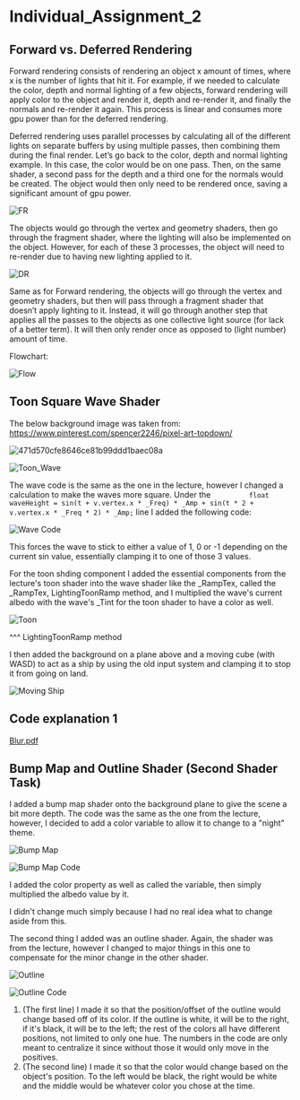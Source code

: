 # Individual_Assignment_2
 
## Forward vs. Deferred Rendering


Forward rendering consists of rendering an object x amount of times, where x is the number of lights that hit it. For example, if we needed to calculate the color, depth and normal lighting of a few objects, forward rendering will apply color to the object and render it, depth and re-render it, and finally the normals and re-render it again. This process is linear and consumes more gpu power than for the deferred rendering.

Deferred rendering uses parallel processes by calculating all of the different lights on separate buffers by using multiple passes, then combining them during the final render. Let’s go back to the color, depth and normal lighting example. In this case, the color would be on one pass. Then, on the same shader, a second pass for the depth and a third one for the normals would be created. The object would then only need to be rendered once, saving a significant amount of gpu power.


![FR](https://user-images.githubusercontent.com/116387786/228300638-83feaad4-c475-4930-9c37-fae755548200.png)

The objects would go through the vertex and geometry shaders, then go through the fragment shader, where the lighting will also be implemented on the object. However, for each of these 3 processes, the object will need to re-render due to having new lighting applied to it.

![DR](https://user-images.githubusercontent.com/116387786/228300634-d9077cd3-ba64-4973-ba19-21b4adfe8aa5.png)

Same as for Forward rendering, the objects will go through the vertex and geometry shaders, but then will pass through a fragment shader that doesn’t apply lighting to it. Instead, it will go through another step that applies all the passes to the objects as one collective light source (for lack of a better term). It will then only render once as opposed to (light number) amount of time.

Flowchart:

![Flow](https://user-images.githubusercontent.com/116387786/228305080-897c7f74-066e-4c79-bd26-978b6a6de686.png)


## Toon Square Wave Shader

The below background image was taken from: https://www.pinterest.com/spencer2246/pixel-art-topdown/

![471d570cfe8646ce81b99ddd1baec08a](https://user-images.githubusercontent.com/116387786/228314311-aeadf945-2ff5-481a-9aa1-b74253511cb7.jpg)


![Toon_Wave](https://user-images.githubusercontent.com/116387786/228310395-8e0a3c79-f3bc-4e9a-9dec-7aaaf7374d9d.png)

The wave code is the same as the one in the lecture, however I changed a calculation to make the waves more square.
Under the `			float waveHeight = sin(t + v.vertex.x * _Freq) * _Amp + sin(t * 2 + v.vertex.x * _Freq * 2) * _Amp;` line I added the following code:

![Wave Code](https://user-images.githubusercontent.com/116387786/228311803-6bffe29d-e097-4660-baf5-9a11e7483da8.png)

This forces the wave to stick to either a value of 1, 0 or -1 depending on the current sin value, essentially clamping it to one of those 3 values.

For the toon shding component I added the essential components from the lecture's toon shader into the wave shader like the _RampTex, called the _RampTex, LightingToonRamp method, and I multiplied the wave's current albedo with the wave's _Tint for the toon shader to have a color as well.

![Toon](https://user-images.githubusercontent.com/116387786/228313044-0f336e41-376c-4854-98b7-c5a722f9a7c2.png)

^^^ LightingToonRamp method


I then added the background on a plane above and a moving cube (with WASD) to act as a ship by using the old input system and clamping it to stop it from going on land.

![Moving Ship](https://user-images.githubusercontent.com/116387786/228319872-c305e173-97ef-45b4-83bf-56622b26bd71.png)


## Code explanation 1

[Blur.pdf](https://github.com/SuGerMarLo/Individual_Assignment_2/files/11105245/Blur.pdf)


## Bump Map and Outline Shader (Second Shader Task)

I added a bump map shader onto the background plane to give the scene a bit more depth. The code was the same as the one from the lecture, however, I decided to add a color variable to allow it to change to a "night" theme.

![Bump Map](https://user-images.githubusercontent.com/116387786/228673239-72d0cfa6-47a0-4add-9684-8a261803a500.png)

![Bump Map Code](https://user-images.githubusercontent.com/116387786/228674730-4a031f28-3ad1-4826-a365-7ef4b202763a.png)

I added the color property as well as called the variable, then simply multiplied the albedo value by it.

I didn't change much simply because I had no real idea what to change aside from this.

The second thing I added was an outline shader. Again, the shader was from the lecture, however I changed to major things in this one to compensate for the minor change in the other shader.

![Outline](https://user-images.githubusercontent.com/116387786/228674759-9c3ac957-3cef-49e4-a996-98cd0daa83fa.png)

![Outline Code](https://user-images.githubusercontent.com/116387786/228673782-be75e235-5ed0-4a9e-86cb-6c25f45635c0.png)

1. (The first line) I made it so that the position/offset of the outline would change based off of its color. If the outline is white, it will be to the right, if it's black, it will be to the left; the rest of the colors all have different positions, not limited to only one hue. The numbers in the code are only meant to centralize it since without those it would only move in the positives.
2. (The second line) I made it so that the color would change based on the object's position. To the left would be black, the right would be white and the middle would be whatever color you chose at the time.

